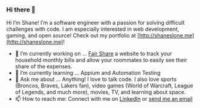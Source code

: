 ### Hi there 👋


Hi I’m Shane! I’m a software engineer with a passion for solving difficult challenges with code.  I am especially interested in web development, gaming, and open source!  Check out my portfolio at [http://shaneslone.me](http://shaneslone.me)!

- 🔭 I’m currently working on ... [Fair Share](https://github.com/ssfairshare) a website to track your household monthly bills and allow your roommates to easily see their share of the expenses.
- 🌱 I’m currently learning ... Appium and Automation Testing
- 💬 Ask me about ... Anything! I love to talk code.  I also love sports (Broncos, Braves, Lakers fan), video games (World of Warcraft, League of Legends, and much more), movies, TV, and learning about space.
- 📫 How to reach me: Connect with me on [LinkedIn](https://www.linkedin.com/in/shane-slone/) or [send me an email](mailto:slone.shane@gmail.com)

